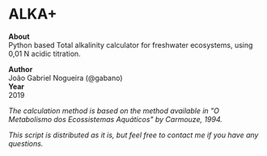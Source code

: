 # ALKA+ 

**About**  
Python based Total alkalinity calculator for freshwater ecosystems, using 0,01 N acidic titration.  

**Author**  
João Gabriel Nogueira (@gabano)  
**Year**  
2019 
  
*The calculation method is based on the method available in "O Metabolismo dos Ecossistemas Aquáticos" by Carmouze, 1994.*
  
  
*This script is distributed as it is, but feel free to contact me if you have any questions.*
